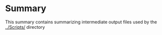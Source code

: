 # Summary

This summary contains summarizing intermediate output files used by the [../Scripts/](`../Scripts/`) directory
